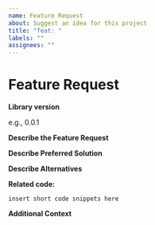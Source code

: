 ```yaml
---
name: Feature Request
about: Suggest an idea for this project
title: "feat: "
labels: ""
assignees: ""
---
```


<!-- Before submitting an issue, please see https://guides.github.com/features/issues/. -->

<!-- Please do not submit support requests or "How to" questions here. -->

<!-- ISSUES MISSING IMPORTANT INFORMATION MAY BE CLOSED WITHOUT INVESTIGATION. -->

# Feature Request

**Library version**

e.g., 0.0.1

**Describe the Feature Request**

<!-- A clear and concise description of what the feature request is. Please include if your feature request is related to a problem. -->

**Describe Preferred Solution**

<!-- A clear and concise description of what you want to happen. -->

**Describe Alternatives**

<!-- A clear and concise description of any alternative solutions or features you've considered. -->

**Related code:**

<!-- If you are able to illustrate the bug or feature request with an example, please provide a code sample.
-->

```
insert short code snippets here
```

**Additional Context**

<!-- List any other information that is relevant to your issue. Stack traces, related issues, suggestions on how to add, use case, Stack Overflow links, forum links, screenshots, OS if applicable, etc. -->
